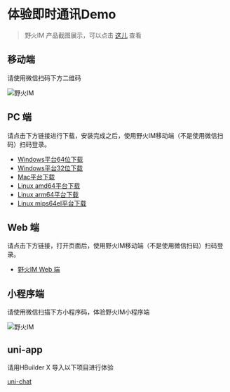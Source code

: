 # 体验即时通讯Demo
> 野火IM 产品截图展示，可以点击 [这儿](http://static.wildfirechat.cn/wf-gallery.html) 查看

## 移动端

请使用微信扫码下方二维码

 ![野火IM](https://static.wildfirechat.net/download_qrcode.png)

## PC 端

请点击下方链接进行下载，安装完成之后，使用野火IM移动端（不是使用微信扫码）扫码登录。
* [Windows平台64位下载](https://static.wildfirechat.cn/wf-pc-chat-0.6.2-win-x64-setup.exe)
* [Windows平台32位下载](https://static.wildfirechat.cn/wf-pc-chat-0.6.2-win-ia32-setup.exe)
* [Mac平台下载](https://static.wildfirechat.cn/wf-pc-chat-0.6.2-mac-universal.dmg)
* [Linux amd64平台下载](https://static.wildfirechat.net/wf-pc-chat-0.6.2-linux-x86_64.AppImage)
* [Linux arm64平台下载](https://static.wildfirechat.net/wf-pc-chat-0.6.2-linux-arm64.AppImage)
* [Linux mips64el平台下载](https://static.wildfirechat.net/wf-pc-chat_0.6.2_mips64el.deb)


## Web 端

请点击下方链接，打开页面后，使用野火IM移动端（不是使用微信扫码）扫码登录。
* [野火IM Web 端](https://web.wildfirechat.cn)


## 小程序端

请使用微信扫描下方小程序码，体验野火IM小程序端

 ![野火IM](https://static.wildfirechat.net/qx.jpeg)

## uni-app
请用HBuilder X 导入以下项目进行体验

[uni-chat](https://github.com/wildfirechat/uni-chat)
